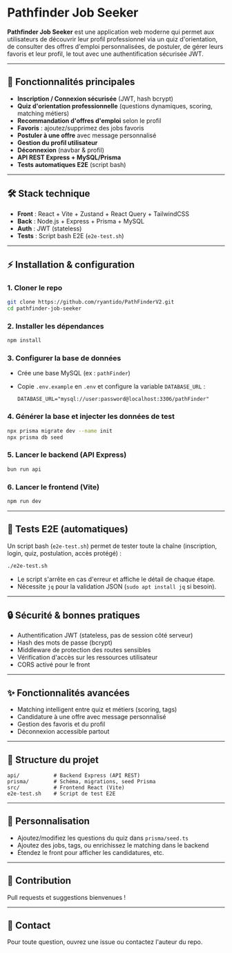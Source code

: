 # Pathfinder Job Seeker

**Pathfinder Job Seeker** est une application web moderne qui permet aux utilisateurs de découvrir leur profil professionnel via un quiz d'orientation, de consulter des offres d'emploi personnalisées, de postuler, de gérer leurs favoris et leur profil, le tout avec une authentification sécurisée JWT.

---

## 🚀 Fonctionnalités principales

- **Inscription / Connexion sécurisée** (JWT, hash bcrypt)
- **Quiz d'orientation professionnelle** (questions dynamiques, scoring, matching métiers)
- **Recommandation d'offres d'emploi** selon le profil
- **Favoris** : ajoutez/supprimez des jobs favoris
- **Postuler à une offre** avec message personnalisé
- **Gestion du profil utilisateur**
- **Déconnexion** (navbar & profil)
- **API REST Express + MySQL/Prisma**
- **Tests automatiques E2E** (script bash)

---

## 🛠️ Stack technique

- **Front** : React + Vite + Zustand + React Query + TailwindCSS
- **Back** : Node.js + Express + Prisma + MySQL
- **Auth** : JWT (stateless)
- **Tests** : Script bash E2E (`e2e-test.sh`)

---

## ⚡ Installation & configuration

### 1. Cloner le repo

```bash
git clone https://github.com/ryantido/PathFinderV2.git
cd pathfinder-job-seeker
```

### 2. Installer les dépendances

```bash
npm install
```

### 3. Configurer la base de données

- Crée une base MySQL (ex : `pathFinder`)
- Copie `.env.example` en `.env` et configure la variable `DATABASE_URL` :

  ```
  DATABASE_URL="mysql://user:password@localhost:3306/pathFinder"
  ```

### 4. Générer la base et injecter les données de test

```bash
npx prisma migrate dev --name init
npx prisma db seed
```

### 5. Lancer le backend (API Express)

```bash
bun run api
```

### 6. Lancer le frontend (Vite)

```bash
npm run dev
```

---

## 🧪 Tests E2E (automatiques)

Un script bash (`e2e-test.sh`) permet de tester toute la chaîne (inscription, login, quiz, postulation, accès protégé) :

```bash
./e2e-test.sh
```

- Le script s'arrête en cas d'erreur et affiche le détail de chaque étape.
- Nécessite `jq` pour la validation JSON (`sudo apt install jq` si besoin).

---

## 🔒 Sécurité & bonnes pratiques

- Authentification JWT (stateless, pas de session côté serveur)
- Hash des mots de passe (bcrypt)
- Middleware de protection des routes sensibles
- Vérification d'accès sur les ressources utilisateur
- CORS activé pour le front

---

## ✨ Fonctionnalités avancées

- Matching intelligent entre quiz et métiers (scoring, tags)
- Candidature à une offre avec message personnalisé
- Gestion des favoris et du profil
- Déconnexion accessible partout

---

## 📁 Structure du projet

```
api/           # Backend Express (API REST)
prisma/        # Schéma, migrations, seed Prisma
src/           # Frontend React (Vite)
e2e-test.sh    # Script de test E2E
```

---

## 📝 Personnalisation

- Ajoutez/modifiez les questions du quiz dans `prisma/seed.ts`
- Ajoutez des jobs, tags, ou enrichissez le matching dans le backend
- Étendez le front pour afficher les candidatures, etc.

---

## 🤝 Contribution

Pull requests et suggestions bienvenues !

---

## 📧 Contact

Pour toute question, ouvrez une issue ou contactez l'auteur du repo.
